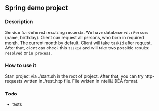 ## Spring demo project

### Description

Service for deferred resolving requests.
We have database with `Persons` (name, birthday). Client can request all persons, who born in required month. The current month by default.
Client will take `taskId` after request. After that, client can check this `taskId` and will take two possible results: `resolved` or `in process`.


### How to use it
Start project via ./start.sh in the root of project.
After that, you can try http-requests written in ./rest.http file. File written in IntelliJIDEA format.

### Todo
* tests
